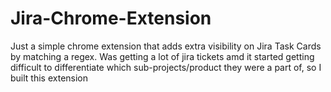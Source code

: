 # Jira-Chrome-Extension

Just a simple chrome extension that adds extra visibility on Jira Task Cards by matching a regex.
Was getting a lot of jira tickets amd it started getting difficult to differentiate which sub-projects/product they were a part of, so I built this extension
